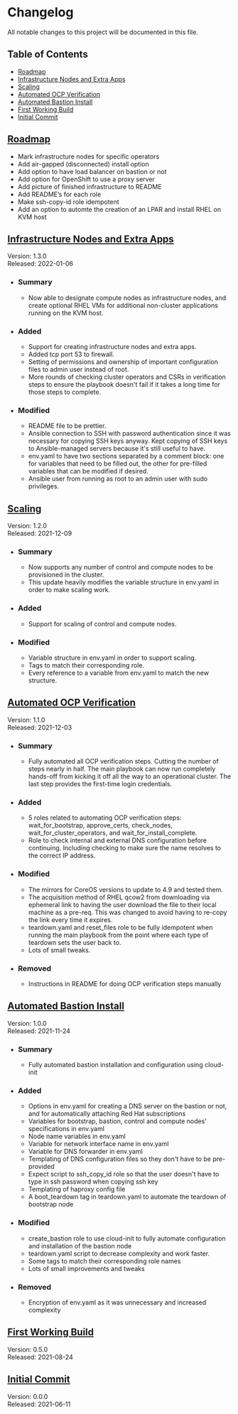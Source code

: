 # Changelog
All notable changes to this project will be documented in this file.

## Table of Contents
* [Roadmap](#<u>Roadmap</u>)
* [Infrastructure Nodes and Extra Apps](#<u>Infrastructure-Nodes-and-Extra-Apps</u>)
* [Scaling](#Scaling)
* [Automated OCP Verification](#<u>Automated-OCP-Verification</u>)
* [Automated Bastion Install](#<u>Automated-Bastion-Install</u>)
* [First Working Build](#<u>First-Working-Build</u>)
* [Initial Commit](#<u>Initial-Commit</u>)

## <u>Roadmap</u>
* Mark infrastructure nodes for specific operators
* Add air-gapped (disconnected) install option
* Add option to have load balancer on bastion or not
* Add option for OpenShift to use a proxy server
* Add picture of finished infrastructure to README
* Add README’s for each role
* Make ssh-copy-id role idempotent
* Add an option to automte the creation of an LPAR and install RHEL on KVM host

## <u>Infrastructure Nodes and Extra Apps</u>
Version: 1.3.0 \
Released: 2022-01-06 
* ### Summary 
    * Now able to designate compute nodes as infrastructure nodes, and create optional RHEL VMs for additional non-cluster applications running on the KVM host.
* ### Added
    * Support for creating infrastructure nodes and extra apps.
    * Added tcp port 53 to firewall.
    * Setting of permissions and ownership of important configuration files to admin user instead of root.
    * More rounds of checking cluster operators and CSRs in verification steps to ensure the playbook doesn't fail if it takes a long time for those steps to complete.
* ### Modified
    * README file to be prettier.
    * Ansible connection to SSH with password authentication since it was necessary for copying SSH keys anyway. Kept copying of SSH keys to Ansible-managed servers because it's still useful to have.
    * env.yaml to have two sections separated by a comment block: one for variables that need to be filled out, the other for pre-filled variables that can be modified if desired.
    * Ansible user from running as root to an admin user with sudo privileges.

## <u>Scaling</u>
Version: 1.2.0 \
Released: 2021-12-09
* ### Summary
    * Now supports any number of control and compute nodes to be provisioned in the cluster.
    * This update heavily modifies the variable structure in env.yaml in order to make scaling work.
* ### Added
    * Support for scaling of control and compute nodes.
* ### Modified
    * Variable structure in env.yaml in order to support scaling.
    * Tags to match their corresponding role.
    * Every reference to a variable from env.yaml to match the new structure.

## <u>Automated OCP Verification</u>
Version: 1.1.0 \
Released: 2021-12-03
* ### Summary
    * Fully automated all OCP verification steps. Cutting the number of steps nearly in half. The main playbook can now run completely hands-off from kicking it off all the way to an operational cluster. The last step provides the first-time login credentials.
* ### Added
    * 5 roles related to automating OCP verification steps: wait_for_bootstrap, approve_certs, check_nodes, wait_for_cluster_operators, and wait_for_install_complete.
    * Role to check internal and external DNS configuration before continuing. Including checking to make sure the name resolves to the correct IP address.
* ### Modified
    * The mirrors for CoreOS versions to update to 4.9 and tested them.
    * The acquisition method of RHEL qcow2 from downloading via ephemeral link to having the user download the file to their local machine as a pre-req. This was changed to avoid having to re-copy the link every time it expires.
    * teardown.yaml and reset_files role to be fully idempotent when running the main playbook from the point where each type of teardown sets the user back to.
    * Lots of small tweaks.
* ### Removed
    * Instructions in README for doing OCP verification steps manually

## <u>Automated Bastion Install</u>
Version: 1.0.0 \
Released: 2021-11-24
* ### Summary
    * Fully automated bastion installation and configuration using cloud-init
* ### Added
    * Options in env.yaml for creating a DNS server on the bastion or not, and for automatically attaching Red Hat subscriptions
    * Variables for bootstrap, bastion, control and compute nodes' specifications in env.yaml
    * Node name variables in env.yaml
    * Variable for network interface name in env.yaml
    * Variable for DNS forwarder in env.yaml
    * Templating of DNS configuration files so they don't have to be pre-provided
    * Expect script to ssh_copy_id role so that the user doesn't have to type in ssh password when copying ssh key
    * Templating of haproxy config file
    * A boot_teardown tag in teardown.yaml to automate the teardown of bootstrap node
* ### Modified
    * create_bastion role to use cloud-init to fully automate configuration and installation of the bastion node
    * teardown.yaml script to decrease complexity and work faster.
    * Some tags to match their corresponding role names
    * Lots of small improvements and tweaks
* ### Removed
    * Encryption of env.yaml as it was unnecessary and increased complexity

## <u>First Working Build</u>
Version: 0.5.0 \
Released: 2021-08-24

## <u>Initial Commit</u>
Version: 0.0.0 \
Released: 2021-06-11